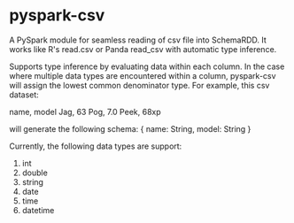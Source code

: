 # pyspark-csv
A PySpark module for seamless reading of csv file into SchemaRDD. It works like R's read.csv or Panda read_csv with 
automatic type inference.

Supports type inference by evaluating data within each column. In the case where multiple data types are encountered 
within a column, pyspark-csv will assign the lowest common denominator type. For example, this csv dataset:

name, model
Jag, 63
Pog, 7.0
Peek, 68xp

will generate the following schema:
{
  name: String,
  model: String
}

Currently, the following data types are support:
1) int
2) double
3) string
4) date
5) time
6) datetime
